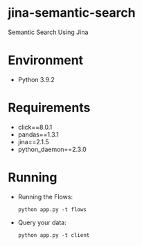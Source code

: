 # jina-semantic-search
Semantic Search Using Jina


# Environment
- Python 3.9.2

# Requirements
- click==8.0.1
- pandas==1.3.1
- jina==2.1.5
- python_daemon==2.3.0

# Running
- Running the Flows:

    ``
        python app.py -t flows
    ``
    
- Query your data:
    
    ``
        python app.py -t client
    ``